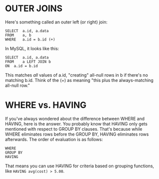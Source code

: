 # OUTER JOINS
Here's something called an outer left (or right) join:

```
SELECT	a.id, a.data
FROM	a, b
WHERE	a.id = b.id (+)
```

In MySQL, it looks like this:

```
SELECT	a.id, a.data
FROM	a LEFT JOIN b
ON	a.id = b.id
```

This matches *all* values of a.id, "creating" all-null rows in b if there's no matching b.id. Think of the (+) as meaning "this plus the always-matching all-null row."

# WHERE vs. HAVING

If you've always wondered about the difference between WHERE and HAVING, here is the answer. You probably know that HAVING only gets mentioned with respect to GROUP BY clauses. That's because while WHERE eliminates rows before the GROUP BY, HAVING eliminates rows afterwards. The order of evaluation is as follows:

```
WHERE
GROUP BY
HAVING
```

That means you can use HAVING for criteria based on grouping functions, like `HAVING avg(cost) > 5.00`.
